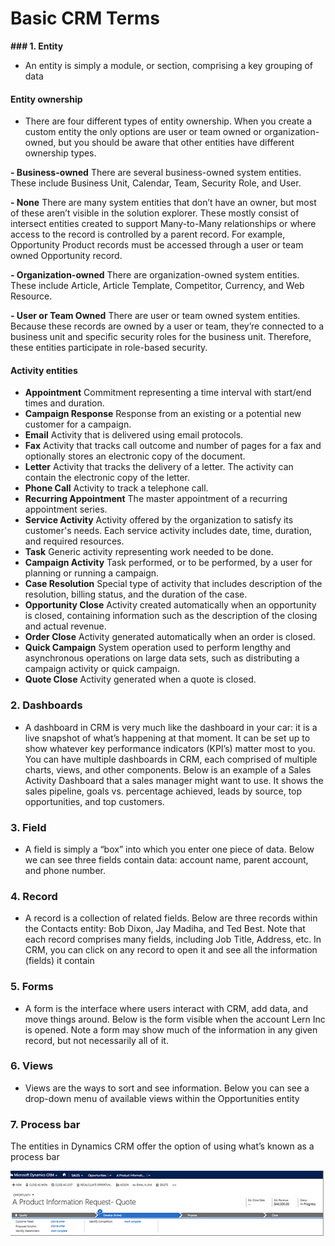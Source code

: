 # Basic CRM Terms

**### 1. Entity**

- An entity is simply a module, or section, comprising a key grouping of data

#### **Entity ownership**

- There are four different types of entity ownership. When you create a custom entity the only options are user or team owned or organization-owned, but you should be aware that other entities have different ownership types.

**- Business-owned** 	There are several business-owned system entities. These include Business Unit, Calendar, Team, Security Role, and User.

**- None** 	There are many system entities that don’t have an owner, but most of these aren’t visible in the solution explorer. These mostly consist of intersect entities created to support Many-to-Many relationships or where access to the record is controlled by a parent record. For example, Opportunity Product records must be accessed through a user or team owned Opportunity record.

**- Organization-owned** 	There are organization-owned system entities. These include Article, Article Template, Competitor, Currency, and Web Resource.

**- User or Team Owned** 	There are user or team owned system entities. Because these records are owned by a user or team, they’re connected to a business unit and specific security roles for the business unit. Therefore, these entities participate in role-based security.

#### **Activity entities**

- **Appointment** 	Commitment representing a time interval with start/end times and duration. 	
- **Campaign Response** 	Response from an existing or a potential new customer for a campaign. 	
- **Email** 	Activity that is delivered using email protocols. 	
- **Fax** 	Activity that tracks call outcome and number of pages for a fax and optionally stores an electronic copy of the document. 	
- **Letter** 	Activity that tracks the delivery of a letter. The activity can contain the electronic copy of the letter. 	
- **Phone Call** 	Activity to track a telephone call. 	
- **Recurring Appointment** 	The master appointment of a recurring appointment series. 	
- **Service Activity**	Activity offered by the organization to satisfy its customer's needs. Each service activity includes date, time, duration, and required resources. 	
- **Task** 	Generic activity representing work needed to be done. 	
- **Campaign Activity** 	Task performed, or to be performed, by a user for planning or running a campaign. 	
- **Case Resolution** 	Special type of activity that includes description of the resolution, billing status, and the duration of the case. 	
- **Opportunity Close** 	Activity created automatically when an opportunity is closed, containing information such as the description of the closing and actual revenue. 	
- **Order Close** 	Activity generated automatically when an order is closed. 	
- **Quick Campaign** 	System operation used to perform lengthy and asynchronous operations on large data sets, such as distributing a campaign activity or quick campaign. 	
- **Quote Close** 	Activity generated when a quote is closed. 	

### 2. Dashboards

- A dashboard in CRM is very much like the dashboard in your car: it is a live snapshot of what’s happening at that moment. It can be set up to show whatever key performance indicators (KPI’s) matter most to you. You can have multiple dashboards in CRM, each comprised of multiple charts, views, and other components. Below is an example of a Sales Activity Dashboard that a sales manager might want to use. It shows the sales pipeline, goals vs. percentage achieved, leads by source, top opportunities, and top customers.

### 3. Field

- A field is simply a “box” into which you enter one piece of data. Below we can see three fields contain data: account name, parent account, and phone number.

### 4. Record

- A record is a collection of related fields. Below are three records within the Contacts entity: Bob Dixon, Jay Madiha, and Ted Best. Note that each record comprises many fields, including Job Title, Address, etc.  In CRM, you can click on any record to open it and see all the information (fields) it contain

### 5. Forms

- A form is the interface where users interact with CRM, add data, and move things around. Below is the form visible when the account Lern Inc is opened. Note a form may show much of the information in any given record, but not necessarily all of it.

### 6. Views

- Views are the ways to sort and see information. Below you can see a drop-down menu of available views within the Opportunities entity

### 7. Process bar

The entities in Dynamics CRM offer the option of using what’s known as a process bar


![7.png](./7.PNG)
